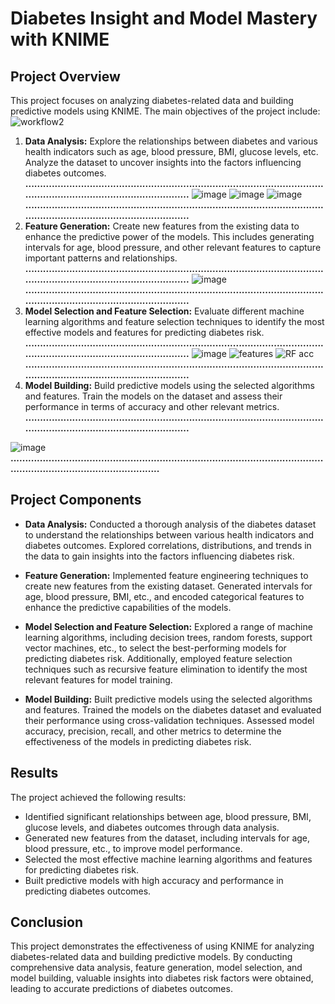 # Diabetes Insight and Model Mastery with KNIME

## Project Overview
This project focuses on analyzing diabetes-related data and building predictive models using KNIME. The main objectives of the project include:
![workflow2](https://github.com/MohammadMoataz2/DiabetesPlatform/assets/123085286/3bf18ec8-981d-427e-a722-786c44b8d779)

1. **Data Analysis:** Explore the relationships between diabetes and various health indicators such as age, blood pressure, BMI, glucose levels, etc. Analyze the dataset to uncover insights into the factors influencing diabetes outcomes.
**..............................................................................................................................................................**
![image](https://github.com/MohammadMoataz2/DiabetesPlatform/assets/123085286/d7c4ef0b-1ef0-4ec8-862f-a75f491a77d7)
![image](https://github.com/MohammadMoataz2/DiabetesPlatform/assets/123085286/3f4b172e-b3c9-47aa-b480-efc42e38c184)
![image](https://github.com/MohammadMoataz2/DiabetesPlatform/assets/123085286/08b9f414-830e-4f41-abbb-a598c54b5a80)
**..............................................................................................................................................................**
2. **Feature Generation:** Create new features from the existing data to enhance the predictive power of the models. This includes generating intervals for age, blood pressure, and other relevant features to capture important patterns and relationships.
**..............................................................................................................................................................**
![image](https://github.com/MohammadMoataz2/DiabetesPlatform/assets/123085286/3a0abecf-50d4-4ba5-938d-477df8638d3b)
**..............................................................................................................................................................**
3. **Model Selection and Feature Selection:** Evaluate different machine learning algorithms and feature selection techniques to identify the most effective models and features for predicting diabetes risk.
**..............................................................................................................................................................**
![image](https://github.com/MohammadMoataz2/DiabetesPlatform/assets/123085286/639e1cf3-b1ef-42e5-a384-7d0f701c7a92)
![features](https://github.com/MohammadMoataz2/DiabetesPlatform/assets/123085286/95552075-0bc2-40c1-b62a-22cb98b39716)
![RF acc](https://github.com/MohammadMoataz2/DiabetesPlatform/assets/123085286/ba75a976-a1b7-4116-a332-c1d888865a84)
**..............................................................................................................................................................**
4. **Model Building:** Build predictive models using the selected algorithms and features. Train the models on the dataset and assess their performance in terms of accuracy and other relevant metrics.
**..............................................................................................................................................................**

![image](https://github.com/MohammadMoataz2/DiabetesPlatform/assets/123085286/4eb56a4a-2866-40d2-affb-368b1cb88c40)
**..............................................................................................................................................................**
## Project Components
- **Data Analysis:** Conducted a thorough analysis of the diabetes dataset to understand the relationships between various health indicators and diabetes outcomes. Explored correlations, distributions, and trends in the data to gain insights into the factors influencing diabetes risk.

- **Feature Generation:** Implemented feature engineering techniques to create new features from the existing dataset. Generated intervals for age, blood pressure, BMI, etc., and encoded categorical features to enhance the predictive capabilities of the models.

- **Model Selection and Feature Selection:** Explored a range of machine learning algorithms, including decision trees, random forests, support vector machines, etc., to select the best-performing models for predicting diabetes risk. Additionally, employed feature selection techniques such as recursive feature elimination to identify the most relevant features for model training.

- **Model Building:** Built predictive models using the selected algorithms and features. Trained the models on the diabetes dataset and evaluated their performance using cross-validation techniques. Assessed model accuracy, precision, recall, and other metrics to determine the effectiveness of the models in predicting diabetes risk.

## Results
The project achieved the following results:

- Identified significant relationships between age, blood pressure, BMI, glucose levels, and diabetes outcomes through data analysis.
- Generated new features from the dataset, including intervals for age, blood pressure, etc., to improve model performance.
- Selected the most effective machine learning algorithms and features for predicting diabetes risk.
- Built predictive models with high accuracy and performance in predicting diabetes outcomes.

## Conclusion
This project demonstrates the effectiveness of using KNIME for analyzing diabetes-related data and building predictive models. By conducting comprehensive data analysis, feature generation, model selection, and model building, valuable insights into diabetes risk factors were obtained, leading to accurate predictions of diabetes outcomes.

